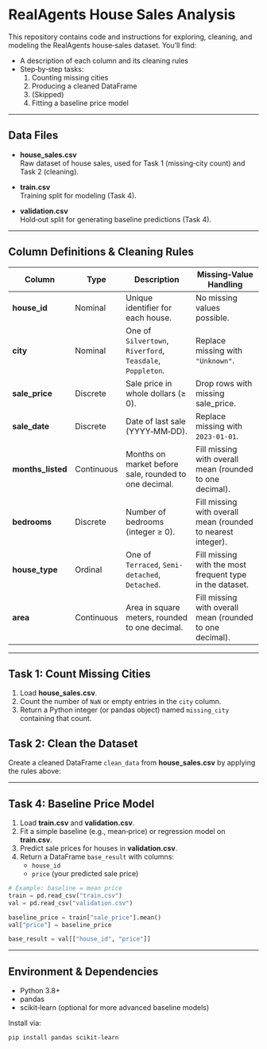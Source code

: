 
# RealAgents House Sales Analysis

This repository contains code and instructions for exploring, cleaning, and modeling the RealAgents house‐sales dataset. You’ll find:

- A description of each column and its cleaning rules  
- Step‐by‐step tasks:  
  1. Counting missing cities  
  2. Producing a cleaned DataFrame  
  3. (Skipped)  
  4. Fitting a baseline price model  

---

## Data Files

- **house_sales.csv**  
  Raw dataset of house sales, used for Task 1 (missing‐city count) and Task 2 (cleaning).

- **train.csv**  
  Training split for modeling (Task 4).

- **validation.csv**  
  Hold‐out split for generating baseline predictions (Task 4).

---

## Column Definitions & Cleaning Rules

| Column         | Type      | Description                                                                                      | Missing‐Value Handling                                                                                          |
|----------------|-----------|--------------------------------------------------------------------------------------------------|-----------------------------------------------------------------------------------------------------------------|
| **house_id**   | Nominal   | Unique identifier for each house.                                                                | No missing values possible.                                                                                     |
| **city**       | Nominal   | One of `Silvertown`, `Riverford`, `Teasdale`, `Poppleton`.                                       | Replace missing with `"Unknown"`.                                                                               |
| **sale_price** | Discrete  | Sale price in whole dollars (≥ 0).                                                               | Drop rows with missing sale_price.                                                                               |
| **sale_date**  | Discrete  | Date of last sale (YYYY‐MM‐DD).                                                                  | Replace missing with `2023-01-01`.                                                                              |
| **months_listed** | Continuous | Months on market before sale, rounded to one decimal.                                           | Fill missing with overall mean (rounded to one decimal).                                                        |
| **bedrooms**   | Discrete  | Number of bedrooms (integer ≥ 0).                                                                 | Fill missing with overall mean (rounded to nearest integer).                                                    |
| **house_type** | Ordinal   | One of `Terraced`, `Semi-detached`, `Detached`.                                                  | Fill missing with the most frequent type in the dataset.                                                        |
| **area**       | Continuous| Area in square meters, rounded to one decimal.                                                   | Fill missing with overall mean (rounded to one decimal).                                                        |

---

## Task 1: Count Missing Cities

1. Load **house_sales.csv**.  
2. Count the number of `NaN` or empty entries in the `city` column.  
3. Return a Python integer (or pandas object) named `missing_city` containing that count.


## Task 2: Clean the Dataset

Create a cleaned DataFrame `clean_data` from **house_sales.csv** by applying the rules above:

---

## Task 4: Baseline Price Model

1. Load **train.csv** and **validation.csv**.  
2. Fit a simple baseline (e.g., mean‐price) or regression model on **train.csv**.  
3. Predict sale prices for houses in **validation.csv**.  
4. Return a DataFrame `base_result` with columns:
   - `house_id`  
   - `price` (your predicted sale price)

```python
# Example: baseline = mean price
train = pd.read_csv("train.csv")
val = pd.read_csv("validation.csv")

baseline_price = train["sale_price"].mean()
val["price"] = baseline_price

base_result = val[["house_id", "price"]]
```

---

## Environment & Dependencies

- Python 3.8+  
- pandas  
- scikit‐learn (optional for more advanced baseline models)  

Install via:

```bash
pip install pandas scikit-learn
```

